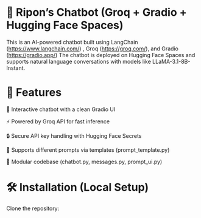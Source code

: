 # 🤖 Ripon’s Chatbot (Groq + Gradio + Hugging Face Spaces)

This is an AI-powered chatbot built using LangChain (https://www.langchain.com/) , Groq (https://groq.com/), and Gradio (https://gradio.app/) 
The chatbot is deployed on Hugging Face Spaces and supports natural language conversations with models like LLaMA-3.1-8B-Instant.

# 🚀 Features

💬 Interactive chatbot with a clean Gradio UI

⚡ Powered by Groq API for fast inference

🔒 Secure API key handling with Hugging Face Secrets

🔄 Supports different prompts via templates (prompt_template.py)

🧩 Modular codebase (chatbot.py, messages.py, prompt_ui.py)

# 🛠️ Installation (Local Setup)

Clone the repository: 

